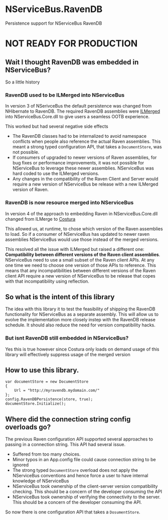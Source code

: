 NServiceBus.RavenDB
======================

Persistence support for NServiceBus RavenDB

NOT READY FOR PRODUCTION
=======================

## Wait I thought RavenDB was embedded in NServiceBus?

So a little history

### RavenDB used to be ILMerged into NServiceBus

In version 3 of NSerivceBus the default persistence was changed from NHibernate to RavenDB. The required RavenDB assemblies were [ILMerged](http://research.microsoft.com/en-us/people/mbarnett/ilmerge.aspx) into NServiceBus.Core.dll to give users a seamless OOTB experience.

This worked but had several negative side effects

 * The RavenDB classes had to be internalized to avoid namespace conflicts when people also reference the actual Raven assemblies. This meant a strong typed configuration API, that takes a `DocumentStore`, was not possible.
 * If consumers of upgraded to newer versions of Raven assemblies, for bug fixes or performance improvements, it was not possible for NServiceBus to leverage these newer assemblies. NServiceBus was hard coded to use the ILMerged versions.
 * Any changes in the compatibility of the Raven Client and Server would require a new version of NServiceBus be release with a new ILMerged version of Raven.

### RavenDB is now resource merged into NServiceBus

In version 4 of the approach to embedding Raven in NServiceBus.Core.dll changed from ILMerge to [Costura](https://github.com/Fody/Costura) 

This allowed us, at runtime, to chose which version of the Raven assemblies to load. So if a consumer of NServiceBus has updated to newer raven assemblies NServiceBus would use those instead of the merged versions. 

This resolved all the issue with ILMerged but raised a different one:  **Compatibility between different versions of the Raven client assemblies**. NServiceBus need to use a small subset of the Raven client APIs. At any one time we need to choose one version of those APIs to reference. This means that any incompatibilities between different versions of the Raven client API require a new version of NServiceBus to be release that copes with that incompatibility using reflection.  

## So what is the intent of this library

The idea with this library it to test the feasibility of shipping the RavenDB functionality for NServiceBus as a separate assembly. This will allow us to evolve the implementation more closely instep with the RavenDB release schedule. It should also reduce the need for version compatibility hacks.

### But isnt RavenDB still embedded in NServiceBus?

Yes this is true however since Costura only loads on demand usage of this library will effectively suppress usage of the merged version 

## How to use this library.

```
var documentStore = new DocumentStore 
{ 
    Url = "http://myravendb.mydomain.com/" 
};
config.RavenDBPersistence(store, true);
documentStore.Initialize();
```

## Where did the connection string config overloads go?

The previous Raven configuration API supported several approaches to passing in a connection string. This API had several issue.

 * Suffered from too many choices.
 * Minor typos in an App.config file could cause connection string to be ignored
 * The strong typed `DocumentStore` overload does not apply the NServiceBus conventions and hence force a user to have internal knowledge of NServiceBus
 * NServiceBus took ownership of the client-server version compatibility checking. This should be a concern of the developer consuming the API
 * NServiceBus took ownership of verifying the connectivity to the server. This should be a concern of the developer consuming the API.
 
So now there is one configuration API that takes a `DosumentStore`.